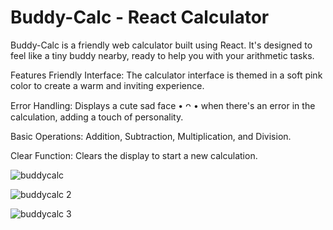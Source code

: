 # Buddy-Calc - React Calculator
Buddy-Calc is a friendly web calculator built using React. It's designed to feel like a tiny buddy nearby, ready to help you with your arithmetic tasks.

Features
Friendly Interface: The calculator interface is themed in a soft pink color to create a warm and inviting experience.

Error Handling: Displays a cute sad face • ᴖ • when there's an error in the calculation, adding a touch of personality.

Basic Operations: Addition, Subtraction, Multiplication, and Division.

Clear Function: Clears the display to start a new calculation.

![buddycalc](https://github.com/Azra-2003/Buddy-Calc/assets/157401242/8fd530a5-9aed-46f6-b368-567405362c9a)

![buddycalc 2](https://github.com/Azra-2003/Buddy-Calc/assets/157401242/a4ff3f49-a7d4-476d-8e9c-7e8faebd6dc2)

![buddycalc 3](https://github.com/Azra-2003/Buddy-Calc/assets/157401242/fb9a0742-8fcf-4e1f-9377-ece4b7b1af76)




